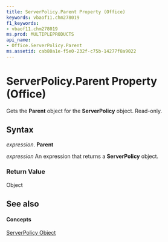 ```yaml
---
title: ServerPolicy.Parent Property (Office)
keywords: vbaof11.chm278019
f1_keywords:
- vbaof11.chm278019
ms.prod: MULTIPLEPRODUCTS
api_name:
- Office.ServerPolicy.Parent
ms.assetid: cab80a1e-f5e0-232f-c75b-14277f8a9022
---
```



# ServerPolicy.Parent Property (Office)

Gets the  **Parent** object for the **ServerPolicy** object. Read-only.


## Syntax

 _expression_. **Parent**

 _expression_ An expression that returns a **ServerPolicy** object.


### Return Value

Object


## See also


#### Concepts


[ServerPolicy Object](serverpolicy-object-office.md)

